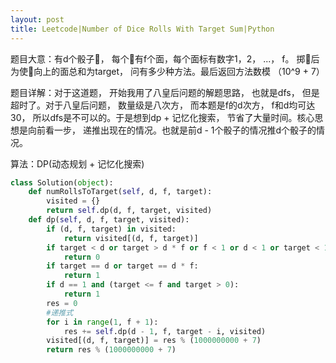 ```yaml
---
layout: post
title: Leetcode|Number of Dice Rolls With Target Sum|Python
---
```


题目大意：有d个骰子🎲， 每个🎲有f个面，每个面标有数字1，2， ...， f。 掷🎲后为使🎲向上的面总和为target， 问有多少种方法。最后返回方法数模
（10^9 + 7）

题目详解：对于这道题， 开始我用了八皇后问题的解题思路， 也就是dfs， 但是超时了。对于八皇后问题， 数量级是八次方， 而本题是f的d次方， f和d均可达30，
所以dfs是不可以的。于是想到dp + 记忆化搜索， 节省了大量时间。核心思想是向前看一步， 递推出现在的情况。也就是前d - 1个骰子的情况推d个骰子的情况。

算法：DP(动态规划 + 记忆化搜索)

```python
class Solution(object):
    def numRollsToTarget(self, d, f, target):
        visited = {}
        return self.dp(d, f, target, visited)
    def dp(self, d, f, target, visited):
        if (d, f, target) in visited:
            return visited[(d, f, target)]
        if target < d or target > d * f or f < 1 or d < 1 or target < 1:
            return 0
        if target == d or target == d * f:
            return 1
        if d == 1 and (target <= f and target > 0):
            return 1
        res = 0
        #递推式
        for i in range(1, f + 1):
            res += self.dp(d - 1, f, target - i, visited)
        visited[(d, f, target)] = res % (1000000000 + 7)
        return res % (1000000000 + 7)       
```
